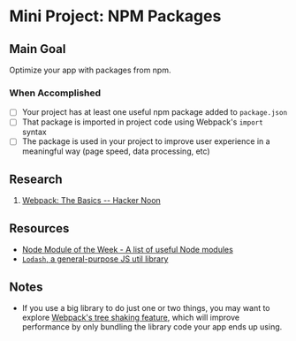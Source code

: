 # Mini Project: NPM Packages
## Main Goal
Optimize your app with packages from npm.
### When Accomplished
- [ ] Your project has at least one useful npm package added to `package.json`
- [ ] That package is imported in project code using Webpack's `import` syntax
- [ ] The package is used in your project to improve user experience in a meaningful way (page speed, data processing, etc)
## Research
1. [Webpack: The Basics -- Hacker Noon](https://hackernoon.com/webpack-the-basics-2712a7ad640b)
## Resources
- [Node Module of the Week - A list of useful Node modules](https://nmotw.in/)
- [`Lodash`, a general-purpose JS util library](https://lodash.com/)
## Notes
- If you use a big library to do just one or two things, you may want to explore [Webpack's tree shaking feature](https://webpack.js.org/guides/tree-shaking/), which will improve performance by only bundling the library code your app ends up using.